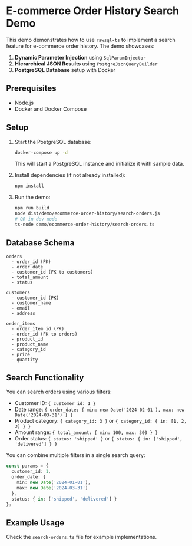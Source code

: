 # E-commerce Order History Search Demo

This demo demonstrates how to use `rawsql-ts` to implement a search feature for e-commerce order history. The demo showcases:

1. **Dynamic Parameter Injection** using `SqlParamInjector`
2. **Hierarchical JSON Results** using `PostgreJsonQueryBuilder`
3. **PostgreSQL Database** setup with Docker

## Prerequisites

- Node.js
- Docker and Docker Compose

## Setup

1. Start the PostgreSQL database:

   ```bash
   docker-compose up -d
   ```

   This will start a PostgreSQL instance and initialize it with sample data.

2. Install dependencies (if not already installed):

   ```bash
   npm install
   ```

3. Run the demo:

   ```bash
   npm run build
   node dist/demo/ecommerce-order-history/search-orders.js
   # OR in dev mode
   ts-node demo/ecommerce-order-history/search-orders.ts
   ```

## Database Schema

```
orders
  - order_id (PK)
  - order_date
  - customer_id (FK to customers)
  - total_amount
  - status

customers
  - customer_id (PK)
  - customer_name
  - email
  - address

order_items
  - order_item_id (PK)
  - order_id (FK to orders)
  - product_id
  - product_name
  - category_id
  - price
  - quantity
```

## Search Functionality

You can search orders using various filters:

- Customer ID: `{ customer_id: 1 }`
- Date range: `{ order_date: { min: new Date('2024-02-01'), max: new Date('2024-03-31') } }`
- Product category: `{ category_id: 3 }` or `{ category_id: { in: [1, 2, 3] } }`
- Amount range: `{ total_amount: { min: 100, max: 300 } }`
- Order status: `{ status: 'shipped' }` or `{ status: { in: ['shipped', 'delivered'] } }`

You can combine multiple filters in a single search query:

```typescript
const params = {
  customer_id: 1,
  order_date: {
    min: new Date('2024-01-01'),
    max: new Date('2024-03-31')
  },
  status: { in: ['shipped', 'delivered'] }
};
```

## Example Usage

Check the `search-orders.ts` file for example implementations.